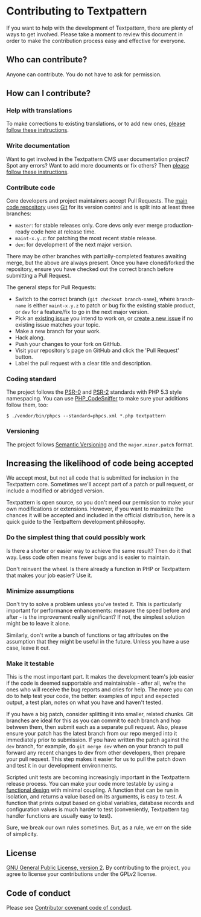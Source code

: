 # Contributing to Textpattern

If you want to help with the development of Textpattern, there are plenty of ways to get involved. Please take a moment to review this document in order to make the contribution process easy and effective for everyone.

## Who can contribute?

Anyone can contribute. You do not have to ask for permission.

## How can I contribute?

### Help with translations

To make corrections to existing translations, or to add new ones, [please follow these instructions](https://github.com/textpattern/textpacks/blob/master/README.md).

### Write documentation

Want to get involved in the Textpattern CMS user documentation project? Spot any errors? Want to add more documents or fix others? Then [please follow these instructions](https://github.com/textpattern/textpattern.github.io/blob/master/README.md).

### Contribute code

Core developers and project maintainers accept Pull Requests. The [main code repository](https://github.com/textpattern/textpattern) uses [Git](https://www.sitepoint.com/git-for-beginners/) for its version control and is split into at least three branches:

* `master`: for stable releases only. Core devs only ever merge production-ready code here at release time.
* `maint-x.y.z`: for patching the most recent stable release.
* `dev`: for development of the next major version.

There may be other branches with partially-completed features awaiting merge, but the above are always present. Once you have cloned/forked the repository, ensure you have checked out the correct branch before submitting a Pull Request.

The general steps for Pull Requests:

* Switch to the correct branch (`git checkout branch-name`), where `branch-name` is either `maint-x.y.z` to patch or bug fix the existing stable product, or `dev` for a feature/fix to go in the next major version.
* Pick an [existing issue](https://github.com/textpattern/textpattern/issues) you intend to work on, or [create a new issue](https://github.com/textpattern/textpattern/issues/new) if no existing issue matches your topic.
* Make a new branch for your work.
* Hack along.
* Push your changes to your fork on GitHub.
* Visit your repository's page on GitHub and click the 'Pull Request' button.
* Label the pull request with a clear title and description.

### Coding standard

The project follows the [PSR-0](https://github.com/php-fig/fig-standards/blob/master/accepted/PSR-0.md) and [PSR-2](https://github.com/php-fig/fig-standards/blob/master/accepted/PSR-2-coding-style-guide-meta.md) standards with PHP 5.3 style namespacing. You can use [PHP_CodeSniffer](https://github.com/squizlabs/PHP_CodeSniffer) to make sure your additions follow them, too:

~~~ ShellSession
$ ./vendor/bin/phpcs --standard=phpcs.xml *.php textpattern
~~~

### Versioning

The project follows [Semantic Versioning](https://semver.org/) and the `major.minor.patch` format.

## Increasing the likelihood of code being accepted

We accept most, but not all code that is submitted for inclusion in the Textpattern core. Sometimes we'll accept part of a patch or pull request, or include a modified or abridged version.

Textpattern is open source, so you don't need our permission to make your own modifications or extensions. However, if you want to maximize the chances it will be accepted and included in the official distribution, here is a quick guide to the Textpattern development philosophy.

### Do the simplest thing that could possibly work

Is there a shorter or easier way to achieve the same result? Then do it that way. Less code often means fewer bugs and is easier to maintain.

Don't reinvent the wheel. Is there already a function in PHP or Textpattern that makes your job easier? Use it.

### Minimize assumptions

Don't try to solve a problem unless you've tested it. This is particularly important for performance enhancements: measure the speed before and after - is the improvement really significant? If not, the simplest solution might be to leave it alone.

Similarly, don't write a bunch of functions or tag attributes on the assumption that they might be useful in the future. Unless you have a use case, leave it out.

### Make it testable

This is the most important part. It makes the development team's job easier if the code is deemed supportable and maintainable - after all, we're the ones who will receive the bug reports and cries for help. The more you can do to help test your code, the better: examples of input and expected output, a test plan, notes on what you have and haven't tested.

If you have a big patch, consider splitting it into smaller, related chunks. Git branches are ideal for this as you can commit to each branch and hop between them, then submit each as a separate pull request. Also, please ensure your patch has the latest branch from our repo merged into it immediately prior to submission. If you have written the patch against the `dev` branch, for example, do `git merge dev` when on your branch to pull forward any recent changes to dev from other developers, then prepare your pull request. This step makes it easier for us to pull the patch down and test it in our development environments.

Scripted unit tests are becoming increasingly important in the Textpattern release process. You can make your code more testable by using a [functional design](https://en.wikipedia.org/wiki/Functional_design) with minimal coupling. A function that can be run in isolation, and returns a value based on its arguments, is easy to test. A function that prints output based on global variables, database records and configuration values is much harder to test (conveniently, Textpattern tag handler functions are usually easy to test).

Sure, we break our own rules sometimes. But, as a rule, we err on the side of simplicity.

## License

[GNU General Public License, version 2](https://github.com/textpattern/textpattern/blob/master/LICENSE.txt). By contributing to the project, you agree to license your contributions under the GPLv2 license.

## Code of conduct

Please see [Contributor covenant code of conduct](https://github.com/textpattern/textpattern/blob/dev/.github/CODE_OF_CONDUCT.md).
